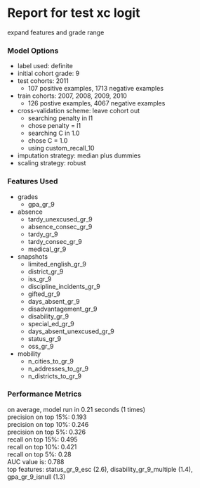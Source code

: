 # Report for test xc logit
expand features and grade range

### Model Options
* label used: definite
* initial cohort grade: 9
* test cohorts: 2011
	 * 107 positive examples, 1713 negative examples
* train cohorts: 2007, 2008, 2009, 2010
	 * 126 postive examples, 4067 negative examples
* cross-validation scheme: leave cohort out
	 * searching penalty in l1
	 * chose penalty = l1
	 * searching C in 1.0
	 * chose C = 1.0
	 * using custom_recall_10
* imputation strategy: median plus dummies
* scaling strategy: robust

### Features Used
* grades
	 * gpa_gr_9
* absence
	 * tardy_unexcused_gr_9
	 * absence_consec_gr_9
	 * tardy_gr_9
	 * tardy_consec_gr_9
	 * medical_gr_9
* snapshots
	 * limited_english_gr_9
	 * district_gr_9
	 * iss_gr_9
	 * discipline_incidents_gr_9
	 * gifted_gr_9
	 * days_absent_gr_9
	 * disadvantagement_gr_9
	 * disability_gr_9
	 * special_ed_gr_9
	 * days_absent_unexcused_gr_9
	 * status_gr_9
	 * oss_gr_9
* mobility
	 * n_cities_to_gr_9
	 * n_addresses_to_gr_9
	 * n_districts_to_gr_9

### Performance Metrics
on average, model run in 0.21 seconds (1 times) <br/>precision on top 15%: 0.193 <br/>precision on top 10%: 0.246 <br/>precision on top 5%: 0.326 <br/>recall on top 15%: 0.495 <br/>recall on top 10%: 0.421 <br/>recall on top 5%: 0.28 <br/>AUC value is: 0.788 <br/>top features: status_gr_9_esc (2.6), disability_gr_9_multiple (1.4), gpa_gr_9_isnull (1.3)
